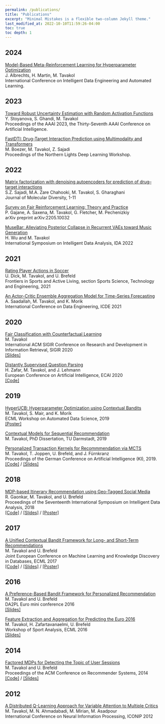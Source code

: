 ```yaml
---
permalink: /publications/
title: "Publications"
excerpt: "Minimal Mistakes is a flexible two-column Jekyll theme."
last_modified_at: 2022-10-10T11:59:26-04:00
toc: true
toc depth: 1
---
```


<style>
.page__content p {font-size:0.8em}
.page__content p a {font-size:16pt}
</style>

## 2024

[Model-Based Meta-Reinforcement Learning for Hyperparameter Optimization](https://link.springer.com/chapter/10.1007/978-3-031-77731-8_3)  
J. Albrechts, H. Martin, M. Tavakol <br />
International Conference on Intelligent Data Engineering and Automated Learning.


## 2023

[Toward Robust Uncertainty Estimation with Random Activation Functions](/assets/publications/AAAI23.pdf)  
Y. Stoyanova, S. Ghandi, M. Tavakol <br />
Proceedings of the AAAI 2023, the Thirty-Seventh AAAI Conference on Artificial Intelligence.

[FastDTI: Drug-Target Interaction Prediction using Multimodality and Transformers](/assets/publications/NLDL23.pdf)  
M. Boezer, M. Tavakol, Z. Sajadi <br />
Proceedings of the Northern Lights Deep Learning Workshop.



## 2022

[Matrix factorization with denoising autoencoders for prediction of drug–target interactions](/assets/publications/MolecularDiversity2022.pdf)  
S.Z. Sajadi, M.A. Zare Chahooki, M. Tavakol, S. Gharaghani <br />
Journal of Molecular Diversity, 1-11

[Survey on Fair Reinforcement Learning: Theory and Practice](/assets/publications/FairnessSurvey2022.pdf)  
P. Gajane, A. Saxena, M. Tavakol, G. Fletcher, M. Pechenizkiy <br />
arXiv preprint arXiv:2205.10032

[MuseBar: Alleviating Posterior Collapse in Recurrent VAEs toward Music Generation](../assets/publications/ida22.pdf)  
H. Wu and M. Tavakol  <br />
International Symposium on Intelligent Data Analysis, IDA 2022


## 2021

[Rating Player Actions in Soccer](../assets/publications/Frontiers.pdf)  
U. Dick, M. Tavakol, and U. Brefeld  <br />
Frontiers in Sports and Active Living, section Sports Science, Technology and Engineering, 2021

[An Actor-Critic Ensemble Aggregation Model for Time-Series Forecasting](../assets/publications/ICDE21.pdf)  
A. Saadallah, M. Tavakol, and K. Morik  <br />
International Conference on Data Engineering, ICDE 2021

## 2020

[Fair Classification with Counterfactual Learning](../assets/publications/sigir20.pdf)  
M. Tavakol  <br />
International ACM SIGIR Conference on Research and Development in Information Retrieval, SIGIR 2020  
[\[Slides\]](../assets/slides/sigir20.pdf)

[Distantly Supervised Question Parsing](../assets/publications/ecai20.pdf)  
H. Zafar, M. Tavakol, and J. Lehmann  <br />
European Conference on Artificial Intelligence, ECAI 2020  
[\[Code\]](https://github.com/AskNowQA/DeepShallowParsingQA)

## 2019

[HyperUCB: Hyperparameter Optimization using Contextual Bandits](../assets/publications/ADS19.pdf)  
M. Tavakol, S. Mair, and K. Morik  <br />
ECML Workshop on Automated Data Science, 2019  
[\[Poster\]](../assets/others/ADS19.pdf)

[Contextual Models for Sequential Recommendation](http://tuprints.ulb.tu-darmstadt.de/8667/)  
M. Tavakol, PhD Dissertation, TU Darmstadt, 2019

[Personalized Transaction Kernels for Recommmendation via MCTS](../assets/publications/KI19.pdf)  
M. Tavakol, T. Joppen, U. Brefeld, and J. Fürnkranz  <br />
Proceedings of the German Conference on Artificial Intelligence (KI), 2019.  
[\[Code\]](https://github.com/marytavakol/preference_learning) / [\[Slides\]](../assets/slides/KI19.pdf)

## 2018

[MDP-based Itinerary Recommendation using Geo-Tagged Social Media](../assets/publications/IDA18.pdf)  
R. Gaonkar, M. Tavakol, and U. Brefeld  <br />
Proceedings of the Seventeenth International Symposium on Intelligent Data Analysis, 2018  
[\[Code\]](https://github.com/RGaonkar/MDP-based-Itinerary-Recommendation) / [\[Slides\]](../assets/slides/IDA18.pdf) / [\[Poster\]](../assets/others/IDA18.pdf)

## 2017

[A Unified Contextual Bandit Framework for Long- and Short-Term Recommendations](../assets/publications/ecml17.pdf)  
M. Tavakol and U. Brefeld  <br />
Joint European Conference on Machine Learning and Knowledge Discovery in Databases, ECML 2017  
[\[Code\]](https://github.com/marytavakol/Bandits) / [\[Slides\]](../assets/slides/ecml17.pdf) / [\[Poster\]](../assets/others/ecml17.pdf)

## 2016

[A Preference-Based Bandit Framework for Personalized Recommendation](../assets/publications/DA2PL.pdf)  
M. Tavakol and U. Brefeld  <br />
DA2PL Euro mini conference 2016  
[\[Slides\]](../assets/slides/DA2PL.pdf)

[Feature Extraction and Aggregation for Predicting the Euro 2016](../assets/publications/ecml16.pdf)  
M. Tavakol, H. Zafartavanaelmi, U. Brefeld  <br />
Workshop of Sport Analysis, ECML 2016  
[\[Slides\]](../assets/slides/ecml16.pdf)

## 2014

[Factored MDPs for Detecting the Topic of User Sessions](../assets/publications/recsys14.pdf)  
M. Tavakol and U. Brefeld  <br />
Proceedings of the ACM Conference on Recommender Systems, 2014  
[\[Code\]](https://github.com/marytavakol/fMDP-RS) / [\[Slides\]](../assets/slides/recsys14.pdf)

## 2012

[A Distributed Q-Learning Approach for Variable Attention to Multiple Critics](../assets/publications/iconip12.pdf)  
M. Tavakol, M. N. Ahmadabadi, M. Mirian, M. Asadpour  <br />
International Conference on Neural Information Processing, ICONIP 2012
